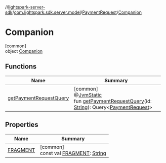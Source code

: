 //[lightspark-server-sdk](../../../../index.md)/[com.lightspark.sdk.server.model](../../index.md)/[PaymentRequest](../index.md)/[Companion](index.md)

# Companion

[common]\
object [Companion](index.md)

## Functions

| Name | Summary |
|---|---|
| [getPaymentRequestQuery](get-payment-request-query.md) | [common]<br>@[JvmStatic](https://kotlinlang.org/api/latest/jvm/stdlib/kotlin.jvm/-jvm-static/index.html)<br>fun [getPaymentRequestQuery](get-payment-request-query.md)(id: [String](https://kotlinlang.org/api/latest/jvm/stdlib/kotlin/-string/index.html)): Query&lt;[PaymentRequest](../index.md)&gt; |

## Properties

| Name | Summary |
|---|---|
| [FRAGMENT](-f-r-a-g-m-e-n-t.md) | [common]<br>const val [FRAGMENT](-f-r-a-g-m-e-n-t.md): [String](https://kotlinlang.org/api/latest/jvm/stdlib/kotlin/-string/index.html) |
